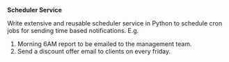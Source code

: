 **Scheduler Service**

Write extensive and reusable scheduler service in Python to schedule cron jobs for sending time based notifications.
E.g. 
1. Morning 6AM report to be emailed to the management team. 
2. Send a discount offer email to clients on every friday.